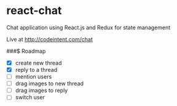 # react-chat
Chat application using React.js and Redux for state management

Live at http://codeintent.com/chat

###$ Roadmap

- [x] create new thread
- [x] reply to a thread
- [ ] mention users
- [ ] drag images to new thread
- [ ] drag images to reply
- [ ] switch user
